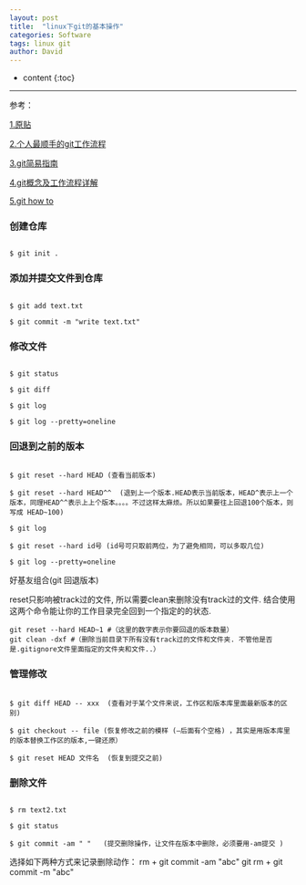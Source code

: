 ```yaml
---
layout: post
title:  "linux下git的基本操作"
categories: Software
tags: linux git
author: David
---
```


* content
{:toc}

---

参考：

[1.原贴](https://blog.csdn.net/qicheng777/article/details/74724015)

[2.个人最顺手的git工作流程](https://segmentfault.com/a/1190000015290004?utm_source=sf-related)

[3.git简易指南](https://www.bootcss.com/p/git-guide/)

[4.git概念及工作流程详解](https://www.cnblogs.com/tsingke/p/7350490.html)

[5.git how to](https://githowto.com/)


### 创建仓库

```

$ git init .
```

### 添加并提交文件到仓库

```

$ git add text.txt

$ git commit -m "write text.txt"
```

### 修改文件

```

$ git status

$ git diff

$ git log

$ git log --pretty=oneline
```

### 回退到之前的版本

```

$ git reset --hard HEAD (查看当前版本)

$ git reset --hard HEAD^^  (退到上一个版本.HEAD表示当前版本，HEAD^表示上一个版本，同理HEAD^^表示上上个版本。。。。不过这样太麻烦。所以如果要往上回退100个版本，则写成 HEAD~100)

$ git log

$ git reset --hard id号 (id号可只取前两位，为了避免相同，可以多取几位)

$ git log --pretty=oneline
```
好基友组合(git 回退版本)

reset只影响被track过的文件, 所以需要clean来删除没有track过的文件. 结合使用这两个命令能让你的工作目录完全回到一个指定的<commit>的状态.
```
git reset --hard HEAD~1 #（这里的数字表示你要回退的版本数量）
git clean -dxf #（删除当前目录下所有没有track过的文件和文件夹. 不管他是否是.gitignore文件里面指定的文件夹和文件..）
```


### 管理修改

```

$ git diff HEAD -- xxx  (查看对于某个文件来说，工作区和版本库里面最新版本的区别)

$ git checkout -- file (恢复修改之前的模样 (–后面有个空格) ，其实是用版本库里的版本替换工作区的版本,一键还原）

$ git reset HEAD 文件名  (恢复到提交之前)
```

### 删除文件

```

$ rm text2.txt 

$ git status

$ git commit -am " "   (提交删除操作，让文件在版本中删除，必须要用-am提交 )
```
选择如下两种方式来记录删除动作：
rm + git commit -am "abc"
git rm + git commit -m "abc"



